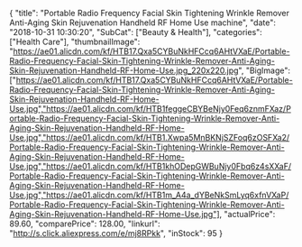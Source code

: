 {
	"title": "Portable Radio Frequency Facial Skin Tightening Wrinkle Remover Anti-Aging Skin Rejuvenation Handheld RF Home Use machine",
	"date": "2018-10-31 10:30:20",
	"SubCat": ["Beauty & Health"],
	"categories": ["Health Care"],
	"thumbnailImage": "https://ae01.alicdn.com/kf/HTB17.Qxa5CYBuNkHFCcq6AHtVXaE/Portable-Radio-Frequency-Facial-Skin-Tightening-Wrinkle-Remover-Anti-Aging-Skin-Rejuvenation-Handheld-RF-Home-Use.jpg_220x220.jpg",
	"BigImage": ["https://ae01.alicdn.com/kf/HTB17.Qxa5CYBuNkHFCcq6AHtVXaE/Portable-Radio-Frequency-Facial-Skin-Tightening-Wrinkle-Remover-Anti-Aging-Skin-Rejuvenation-Handheld-RF-Home-Use.jpg","https://ae01.alicdn.com/kf/HTB1feggeCBYBeNjy0Feq6znmFXaz/Portable-Radio-Frequency-Facial-Skin-Tightening-Wrinkle-Remover-Anti-Aging-Skin-Rejuvenation-Handheld-RF-Home-Use.jpg","https://ae01.alicdn.com/kf/HTB1.Xwpa5MnBKNjSZFoq6zOSFXa2/Portable-Radio-Frequency-Facial-Skin-Tightening-Wrinkle-Remover-Anti-Aging-Skin-Rejuvenation-Handheld-RF-Home-Use.jpg","https://ae01.alicdn.com/kf/HTB1khODepGWBuNjy0Fbq6z4sXXaF/Portable-Radio-Frequency-Facial-Skin-Tightening-Wrinkle-Remover-Anti-Aging-Skin-Rejuvenation-Handheld-RF-Home-Use.jpg","https://ae01.alicdn.com/kf/HTB1m_A4a_dYBeNkSmLyq6xfnVXaP/Portable-Radio-Frequency-Facial-Skin-Tightening-Wrinkle-Remover-Anti-Aging-Skin-Rejuvenation-Handheld-RF-Home-Use.jpg"],
	"actualPrice": 89.60,
	"comparePrice": 128.00,
	"linkurl": "http://s.click.aliexpress.com/e/mj8RPkk",
	"inStock": 95
}
